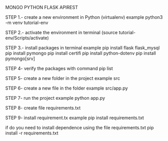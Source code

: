 MONGO PYTHON FLASK APIREST

STEP 1.- create a new environment in Python (virtualenv) example python3 -m venv tutorial-env

STEP 2.- activate the environment in terminal (source tutorial-env/Scripts/activate)

STEP 3.- install packages in terminal example 
  pip install flask flask_mysql 
  pip install pymongo 
  pip install certifi 
  pip install python-dotenv
  pip install pymongo[srv]
  
STEP 4- verify the packages with command pip list

STEP 5- create a new folder in the project example src

STEP 6- create a new file in the folder example src/app.py

STEP 7- run the project example python app.py

STEP 8- create file requirements.txt

STEP 9- install requirement.tx  example pip install requirements.txt

if do you need to install dependence using the file requirements.txt
pip install -r requirements.txt


